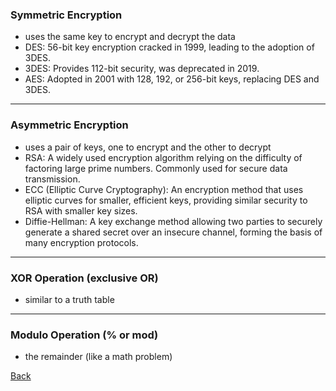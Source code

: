 ### Symmetric Encryption

- uses the same key to encrypt and decrypt the data
- DES: 56-bit key encryption cracked in 1999, leading to the adoption of 3DES.
- 3DES: Provides 112-bit security, was deprecated in 2019.
- AES: Adopted in 2001 with 128, 192, or 256-bit keys, replacing DES and 3DES.

___

### Asymmetric Encryption

- uses a pair of keys, one to encrypt and the other to decrypt
- RSA: A widely used encryption algorithm relying on the difficulty of factoring large prime numbers. Commonly used for secure data transmission.
- ECC (Elliptic Curve Cryptography): An encryption method that uses elliptic curves for smaller, efficient keys, providing similar security to RSA with smaller key sizes.
- Diffie-Hellman: A key exchange method allowing two parties to securely generate a shared secret over an insecure channel, forming the basis of many encryption protocols.

___

### XOR Operation (exclusive OR)

- similar to a truth table

___


### Modulo Operation (% or mod)

- the remainder (like a math problem)

[Back](../../README.md)
